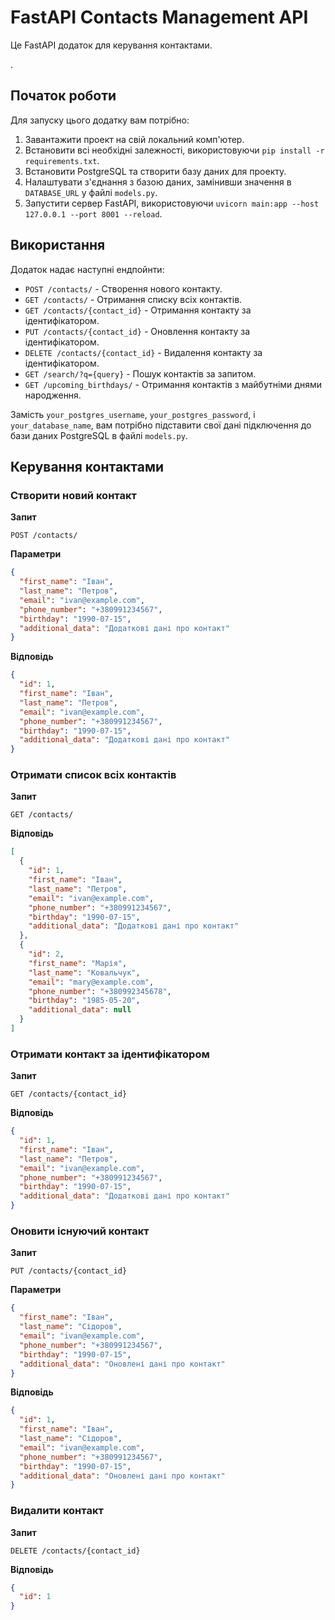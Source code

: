 <!DOCTYPE html>
<html>

<head>
    <title>FastAPI Contacts Management API</title>
</head>

<body>
    <h1>FastAPI Contacts Management API</h1>

<p>Це FastAPI додаток для керування контактами.</p>
.
<h2>Початок роботи</h2>

<p>Для запуску цього додатку вам потрібно:</p>

<ol>
        <li>Завантажити проект на свій локальний комп'ютер.</li>
        <li>Встановити всі необхідні залежності, використовуючи <code>pip install -r requirements.txt</code>.</li>
        <li>Встановити PostgreSQL та створити базу даних для проекту.</li>
        <li>Налаштувати з'єднання з базою даних, замінивши значення в <code>DATABASE_URL</code> у файлі <code>models.py</code>.</li>
        <li>Запустити сервер FastAPI, використовуючи <code>uvicorn main:app --host 127.0.0.1 --port 8001 --reload</code>.</li>
</ol>

<h2>Використання</h2>

<p>Додаток надає наступні ендпойнти:</p>

<ul>
        <li><code>POST /contacts/</code> - Створення нового контакту.</li>
        <li><code>GET /contacts/</code> - Отримання списку всіх контактів.</li>
        <li><code>GET /contacts/{contact_id}</code> - Отримання контакту за ідентифікатором.</li>
        <li><code>PUT /contacts/{contact_id}</code> - Оновлення контакту за ідентифікатором.</li>
        <li><code>DELETE /contacts/{contact_id}</code> - Видалення контакту за ідентифікатором.</li>
        <li><code>GET /search/?q={query}</code> - Пошук контактів за запитом.</li>
        <li><code>GET /upcoming_birthdays/</code> - Отримання контактів з майбутніми днями народження.</li>
    </ul>

<p>Замість <code>your_postgres_username</code>, <code>your_postgres_password</code>, і <code>your_database_name</code>, вам потрібно підставити свої дані підключення до бази даних PostgreSQL в файлі <code>models.py</code>.</p>
<h2>Керування контактами</h2>

<h3>Створити новий контакт</h3>

<p><strong>Запит</strong></p>

<pre><code>POST /contacts/
</code></pre>

<p><strong>Параметри</strong></p>

```json
{
  "first_name": "Іван",
  "last_name": "Петров",
  "email": "ivan@example.com",
  "phone_number": "+380991234567",
  "birthday": "1990-07-15",
  "additional_data": "Додаткові дані про контакт"
}
```
<p><strong>Відповідь</strong></p>


```json
{
  "id": 1,
  "first_name": "Іван",
  "last_name": "Петров",
  "email": "ivan@example.com",
  "phone_number": "+380991234567",
  "birthday": "1990-07-15",
  "additional_data": "Додаткові дані про контакт"
}
```


<h3>Отримати список всіх контактів</h3>
<p><strong>Запит</strong></p>
<pre><code>GET /contacts/
</code></pre>
<p><strong>Відповідь</strong></p>

```json
[
  {
    "id": 1,
    "first_name": "Іван",
    "last_name": "Петров",
    "email": "ivan@example.com",
    "phone_number": "+380991234567",
    "birthday": "1990-07-15",
    "additional_data": "Додаткові дані про контакт"
  },
  {
    "id": 2,
    "first_name": "Марія",
    "last_name": "Ковальчук",
    "email": "mary@example.com",
    "phone_number": "+380992345678",
    "birthday": "1985-05-20",
    "additional_data": null
  }
]

```

<h3>Отримати контакт за ідентифікатором</h3>
<p><strong>Запит</strong></p>
<pre><code>GET /contacts/{contact_id}
</code></pre>
<p><strong>Відповідь</strong></p>

```json
{
  "id": 1,
  "first_name": "Іван",
  "last_name": "Петров",
  "email": "ivan@example.com",
  "phone_number": "+380991234567",
  "birthday": "1990-07-15",
  "additional_data": "Додаткові дані про контакт"
}
```
<h3>Оновити існуючий контакт</h3>
<p><strong>Запит</strong></p>
<pre><code>PUT /contacts/{contact_id}
</code></pre>
<p><strong>Параметри</strong></p>

```json
{
  "first_name": "Іван",
  "last_name": "Сідоров",
  "email": "ivan@example.com",
  "phone_number": "+380991234567",
  "birthday": "1990-07-15",
  "additional_data": "Оновлені дані про контакт"
}
```
<p><strong>Відповідь</strong></p>

```json
{
  "id": 1,
  "first_name": "Іван",
  "last_name": "Сідоров",
  "email": "ivan@example.com",
  "phone_number": "+380991234567",
  "birthday": "1990-07-15",
  "additional_data": "Оновлені дані про контакт"
}
```

<h3>Видалити контакт</h3>
<p><strong>Запит</strong></p>
<pre><code>DELETE /contacts/{contact_id}
</code></pre>
<p><strong>Відповідь</strong></p>

```json
{
  "id": 1
}
```


</body>
</html>
